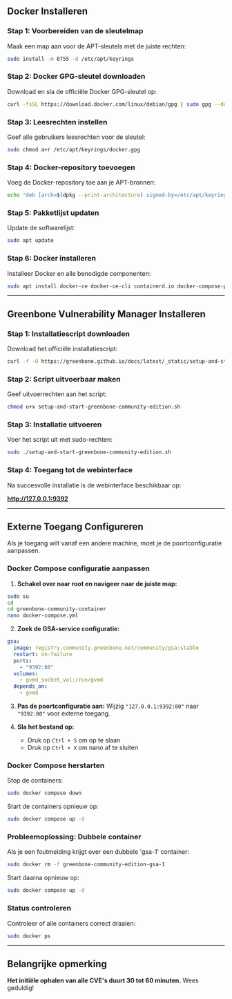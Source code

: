## Docker Installeren

### Stap 1: Voorbereiden van de sleutelmap

Maak een map aan voor de APT-sleutels met de juiste rechten:
```bash
sudo install -m 0755 -d /etc/apt/keyrings
```

### Stap 2: Docker GPG-sleutel downloaden

Download en sla de officiële Docker GPG-sleutel op:
```bash
curl -fsSL https://download.docker.com/linux/debian/gpg | sudo gpg --dearmor -o /etc/apt/keyrings/docker.gpg
```

### Stap 3: Leesrechten instellen

Geef alle gebruikers leesrechten voor de sleutel:
```bash
sudo chmod a+r /etc/apt/keyrings/docker.gpg
```

### Stap 4: Docker-repository toevoegen

Voeg de Docker-repository toe aan je APT-bronnen:
```bash
echo "deb [arch=$(dpkg --print-architecture) signed-by=/etc/apt/keyrings/docker.gpg] https://download.docker.com/linux/ubuntu $(. /etc/os-release && echo $VERSION_CODENAME) stable" | sudo tee /etc/apt/sources.list.d/docker.list > /dev/null
```

### Stap 5: Pakketlijst updaten

Update de softwarelijst:
```bash
sudo apt update
```

### Stap 6: Docker installeren

Installeer Docker en alle benodigde componenten:
```bash
sudo apt install docker-ce docker-ce-cli containerd.io docker-compose-plugin
```

---

## Greenbone Vulnerability Manager Installeren

### Stap 1: Installatiescript downloaden

Download het officiële installatiescript:
```bash
curl -f -O https://greenbone.github.io/docs/latest/_static/setup-and-start-greenbone-community-edition.sh
```

### Stap 2: Script uitvoerbaar maken

Geef uitvoerrechten aan het script:
```bash
chmod u+x setup-and-start-greenbone-community-edition.sh
```

### Stap 3: Installatie uitvoeren

Voer het script uit met sudo-rechten:
```bash
sudo ./setup-and-start-greenbone-community-edition.sh
```

### Stap 4: Toegang tot de webinterface

Na succesvolle installatie is de webinterface beschikbaar op:

**http://127.0.0.1:9392**

---

## Externe Toegang Configureren 
Als je toegang wilt vanaf een andere machine, moet je de poortconfiguratie aanpassen.

### Docker Compose configuratie aanpassen

1. **Schakel over naar root en navigeer naar de juiste map:**
```bash
sudo su
cd
cd greenbone-community-container
nano docker-compose.yml
```

2. **Zoek de GSA-service configuratie:**
```yaml
gsa:
  image: registry.community.greenbone.net/community/gsa:stable
  restart: on-failure
  ports:
    - "9392:80"
  volumes:
    - gvmd_socket_vol:/run/gvmd
  depends_on:
    - gvmd
```

3. **Pas de poortconfiguratie aan:**
Wijzig `"127.0.0.1:9392:80"` naar `"9392:80"` voor externe toegang.

4. **Sla het bestand op:**
    - Druk op `Ctrl + S` om op te slaan
    - Druk op `Ctrl + X` om nano af te sluiten

### Docker Compose herstarten

Stop de containers:
```bash
sudo docker compose down
```

Start de containers opnieuw op:
```bash
sudo docker compose up -d
```

### Probleemoplossing: Dubbele container

Als je een foutmelding krijgt over een dubbele 'gsa-1' container:
```bash
sudo docker rm -f greenbone-community-edition-gsa-1
```

Start daarna opnieuw op:
```bash
sudo docker compose up -d
```

### Status controleren

Controleer of alle containers correct draaien:
```bash
sudo docker ps
```

---

## Belangrijke opmerking

**Het initiële ophalen van alle CVE's duurt 30 tot 60 minuten.** Wees geduldig!
